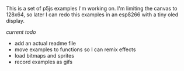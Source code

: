 This is a set of p5js examples I'm working on.
I'm limiting the canvas to 128x64, so later I can
redo this examples in an esp8266 with a tiny oled display.

*current todo*

- add an actual readme file
- move examples to functions so I can remix effects
- load bitmaps and sprites
- record examples as gifs
